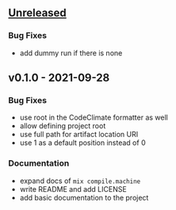 <a name="unreleased"></a>
## [Unreleased]

### Bug Fixes
- add dummy run if there is none


<a name="v0.1.0"></a>
## v0.1.0 - 2021-09-28
### Bug Fixes
- use root in the CodeClimate formatter as well
- allow defining project root
- use full path for artifact location URI
- use 1 as a default position instead of 0

### Documentation
- expand docs of `mix compile.machine`
- write README and add LICENSE
- add basic documentation to the project


[Unreleased]: https://github.com/hauleth/mix_machine/compare/v0.1.0...HEAD
